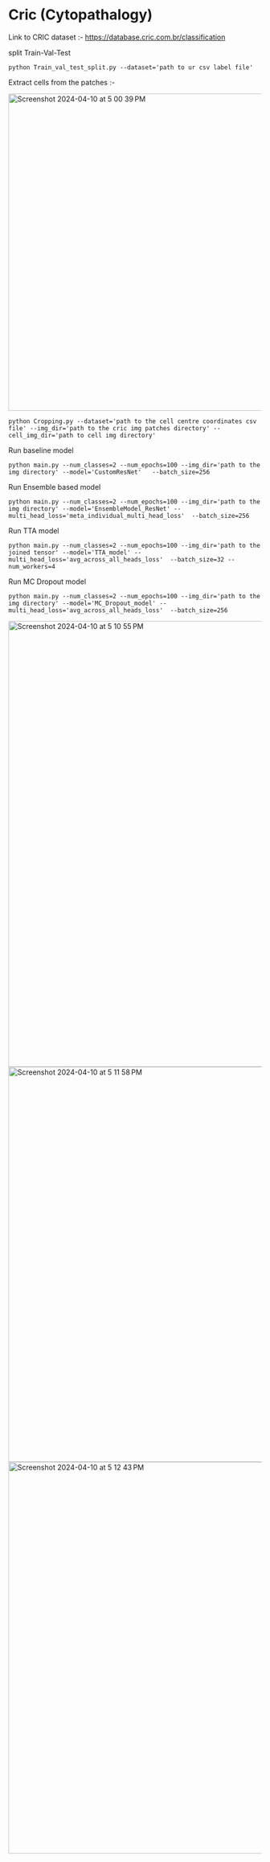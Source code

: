 # Cric (Cytopathalogy)

Link to CRIC dataset :- https://database.cric.com.br/classification

split Train-Val-Test 
```
python Train_val_test_split.py --dataset='path to ur csv label file' 
```



Extract cells from the patches :-

<img width="631" alt="Screenshot 2024-04-10 at 5 00 39 PM" src="https://github.com/shubhamOjha1000/Uncertainty-Quantification-in-DL-Models-for-Cervical-Cytology/assets/72977734/617071f4-d97f-4904-84c1-acbf91e7adf8">


```
python Cropping.py --dataset='path to the cell centre coordinates csv file' --img_dir='path to the cric img patches directory' --cell_img_dir='path to cell img directory'

```




Run baseline model
```
python main.py --num_classes=2 --num_epochs=100 --img_dir='path to the img directory' --model='CustomResNet'   --batch_size=256
```

Run Ensemble based model 
```
python main.py --num_classes=2 --num_epochs=100 --img_dir='path to the img directory' --model='EnsembleModel_ResNet' --multi_head_loss='meta_individual_multi_head_loss'  --batch_size=256

```

Run TTA model
```
python main.py --num_classes=2 --num_epochs=100 --img_dir='path to the joined tensor' --model='TTA_model' --multi_head_loss='avg_across_all_heads_loss'  --batch_size=32 --num_workers=4
```

Run MC Dropout model
```
python main.py --num_classes=2 --num_epochs=100 --img_dir='path to the img directory' --model='MC_Dropout_model' --multi_head_loss='avg_across_all_heads_loss'  --batch_size=256
```

<img width="887" alt="Screenshot 2024-04-10 at 5 10 55 PM" src="https://github.com/shubhamOjha1000/Uncertainty-Quantification-in-DL-Models-for-Cervical-Cytology/assets/72977734/8d7a8fca-9af9-49a6-a101-351822b723cc">


<img width="786" alt="Screenshot 2024-04-10 at 5 11 58 PM" src="https://github.com/shubhamOjha1000/Uncertainty-Quantification-in-DL-Models-for-Cervical-Cytology/assets/72977734/f8b9312c-e8f8-4261-b97f-d6622ab1a854">

<img width="779" alt="Screenshot 2024-04-10 at 5 12 43 PM" src="https://github.com/shubhamOjha1000/Uncertainty-Quantification-in-DL-Models-for-Cervical-Cytology/assets/72977734/0298f7e4-b0a0-4e20-80ed-dc325877fc23">
